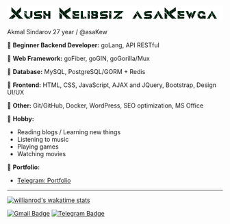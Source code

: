 ![Welcome!](3Io4KmzAY.gif)

Akmal Sindarov 27 year / @asaKew

🔶 **Beginner Backend Developer:**
goLang, API RESTful

🔶 **Web Framework:**
goFiber, goGIN, goGorilla/Mux

🔶 **Database:**
MySQL, PostgreSQL/GORM + Redis

🔶 **Frontend:**
HTML, CSS, JavaScript, AJAX and JQuery, Bootstrap, Design UI/UX

🔶 **Other:**
Git/GitHub, Docker, WordPress, SEO optimization, MS Office

🔶 **Hobby:**
- Reading blogs / Learning new things
- Listening to music
- Playing games
- Watching movies

🔶 **Portfolio:**
- [Telegram: Portfolio](https://t.me/s/asaKew_portfolio)
__________

<!--  <img src="https://github-profile-summary-cards.vercel.app/api/cards/profile-details?username=asakew&theme=github_dark" alt="info"> -->

[![willianrod's wakatime stats](https://github-readme-stats.vercel.app/api/wakatime?username=asakew&theme=github_dark&layout=compact)](https://wakatime.com/@asakew)

<!--  [![asakew's github stats](https://github-readme-stats.vercel.app/api?username=asakew&theme=github_dark&show_icons=true)](https://github.com/asakew/) -->
<!-- Readme Docs: https://github.com/anuraghazra/github-readme-stats -->

[//]: # ([![GitHub Streak]&#40;https://github-readme-streak-stats.herokuapp.com?user=asakew&theme=tokyonight_duo&hide_border=true&#41;]&#40;https://git.io/streak-stats&#41;)
<!-- https://github.com/denvercoder1/github-readme-streak-stats -->

[![Gmail Badge](https://img.shields.io/badge/-Gmail-c14438?style=flat-square&logo=Gmail&logoColor=white&link=mailto:asauz777@gmail.com)](mailto:asauz777@gmail.com)
[![Telegram Badge](https://img.shields.io/badge/-Telegram-blue?style=flat-square&logo=Telegram&logoColor=white&link=https://t.me/asakew)](https://t.me/asakew)

<!-- <img src="https://raw.githubusercontent.com/muhiqsimui/muhiqsimui/output/github-contribution-grid-snake.svg"we> -->

<!-- <img src="https://github-profile-trophy.vercel.app/?username=asakew&margin-w=5&theme=radical" alt="info" /> -->
